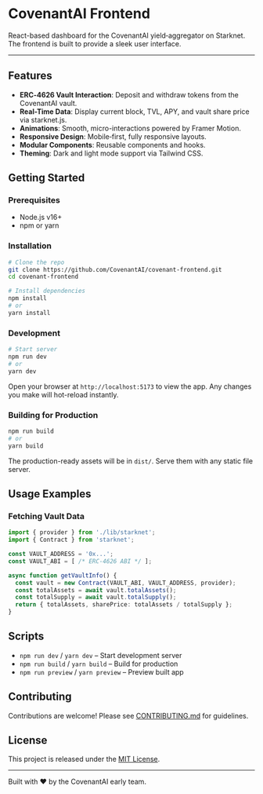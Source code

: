 # CovenantAI Frontend

React-based dashboard for the CovenantAI yield‑aggregator on Starknet. The frontend is built to provide a sleek user interface.

---

## Features

* **ERC‑4626 Vault Interaction**: Deposit and withdraw tokens from the CovenantAI vault.
* **Real-Time Data**: Display current block, TVL, APY, and vault share price via starknet.js.
* **Animations**: Smooth, micro-interactions powered by Framer Motion.
* **Responsive Design**: Mobile‑first, fully responsive layouts.
* **Modular Components**: Reusable components and hooks.
* **Theming**: Dark and light mode support via Tailwind CSS.

## Getting Started

### Prerequisites

* Node.js v16+
* npm or yarn

### Installation

```bash
# Clone the repo
git clone https://github.com/CovenantAI/covenant-frontend.git
cd covenant-frontend

# Install dependencies
npm install
# or
yarn install
```

### Development

```bash
# Start server
npm run dev
# or
yarn dev
```

Open your browser at `http://localhost:5173` to view the app. Any changes you make will hot-reload instantly.

### Building for Production

```bash
npm run build
# or
yarn build
```

The production-ready assets will be in `dist/`. Serve them with any static file server.

## Usage Examples

### Fetching Vault Data

```ts
import { provider } from './lib/starknet';
import { Contract } from 'starknet';

const VAULT_ADDRESS = '0x...';
const VAULT_ABI = [ /* ERC‑4626 ABI */ ];

async function getVaultInfo() {
  const vault = new Contract(VAULT_ABI, VAULT_ADDRESS, provider);
  const totalAssets = await vault.totalAssets();
  const totalSupply = await vault.totalSupply();
  return { totalAssets, sharePrice: totalAssets / totalSupply };
}
```

## Scripts

* `npm run dev` / `yarn dev` – Start development server
* `npm run build` / `yarn build` – Build for production
* `npm run preview` / `yarn preview` – Preview built app

## Contributing

Contributions are welcome! Please see [CONTRIBUTING.md](./CONTRIBUTING.md) for guidelines.

## License

This project is released under the [MIT License](./LICENSE).

---

Built with ❤️ by the CovenantAI early team.

